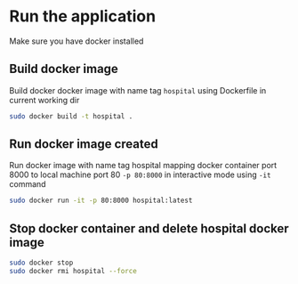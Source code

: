 # Run the application
Make sure you have docker installed

## Build docker image 
Build docker docker image with name tag `hospital` using Dockerfile in current working dir
```bash 
sudo docker build -t hospital .
```

## Run docker image created
Run docker image with name tag hospital mapping docker container port 8000 to local machine port 80 `-p 80:8000` in interactive mode using `-it` command
```bash
sudo docker run -it -p 80:8000 hospital:latest
```

## Stop docker container and delete hospital docker image
```bash
sudo docker stop
sudo docker rmi hospital --force
```